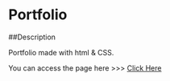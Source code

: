 # Portfolio
##Description

Portfolio made with html & CSS.

You can access the page here >>> [Click Here](https://github.com/Tejaswi910/Portfolio/tree/main)

